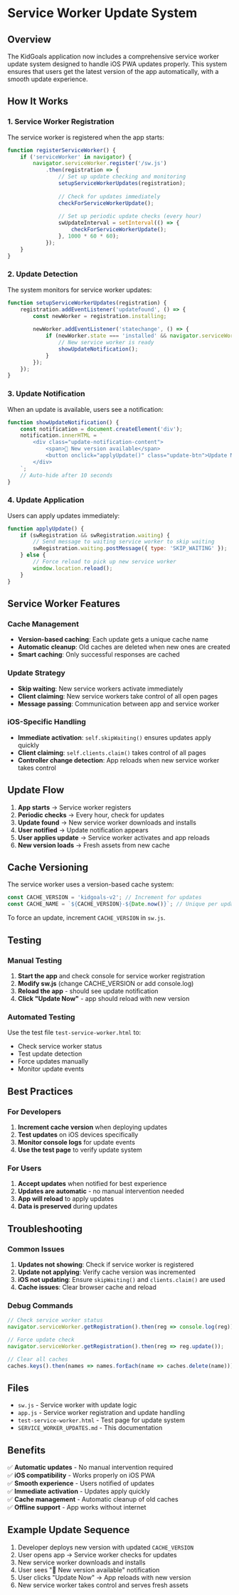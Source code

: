 # Service Worker Update System

## Overview

The KidGoals application now includes a comprehensive service worker update system designed to handle iOS PWA updates properly. This system ensures that users get the latest version of the app automatically, with a smooth update experience.

## How It Works

### 1. Service Worker Registration

The service worker is registered when the app starts:

```javascript
function registerServiceWorker() {
    if ('serviceWorker' in navigator) {
        navigator.serviceWorker.register('/sw.js')
            .then(registration => {
                // Set up update checking and monitoring
                setupServiceWorkerUpdates(registration);
                
                // Check for updates immediately
                checkForServiceWorkerUpdate();
                
                // Set up periodic update checks (every hour)
                swUpdateInterval = setInterval(() => {
                    checkForServiceWorkerUpdate();
                }, 1000 * 60 * 60);
            });
    }
}
```

### 2. Update Detection

The system monitors for service worker updates:

```javascript
function setupServiceWorkerUpdates(registration) {
    registration.addEventListener('updatefound', () => {
        const newWorker = registration.installing;
        
        newWorker.addEventListener('statechange', () => {
            if (newWorker.state === 'installed' && navigator.serviceWorker.controller) {
                // New service worker is ready
                showUpdateNotification();
            }
        });
    });
}
```

### 3. Update Notification

When an update is available, users see a notification:

```javascript
function showUpdateNotification() {
    const notification = document.createElement('div');
    notification.innerHTML = `
        <div class="update-notification-content">
            <span>🔄 New version available</span>
            <button onclick="applyUpdate()" class="update-btn">Update Now</button>
        </div>
    `;
    // Auto-hide after 10 seconds
}
```

### 4. Update Application

Users can apply updates immediately:

```javascript
function applyUpdate() {
    if (swRegistration && swRegistration.waiting) {
        // Send message to waiting service worker to skip waiting
        swRegistration.waiting.postMessage({ type: 'SKIP_WAITING' });
    } else {
        // Force reload to pick up new service worker
        window.location.reload();
    }
}
```

## Service Worker Features

### Cache Management

- **Version-based caching**: Each update gets a unique cache name
- **Automatic cleanup**: Old caches are deleted when new ones are created
- **Smart caching**: Only successful responses are cached

### Update Strategy

- **Skip waiting**: New service workers activate immediately
- **Client claiming**: New service workers take control of all open pages
- **Message passing**: Communication between app and service worker

### iOS-Specific Handling

- **Immediate activation**: `self.skipWaiting()` ensures updates apply quickly
- **Client claiming**: `self.clients.claim()` takes control of all pages
- **Controller change detection**: App reloads when new service worker takes control

## Update Flow

1. **App starts** → Service worker registers
2. **Periodic checks** → Every hour, check for updates
3. **Update found** → New service worker downloads and installs
4. **User notified** → Update notification appears
5. **User applies update** → Service worker activates and app reloads
6. **New version loads** → Fresh assets from new cache

## Cache Versioning

The service worker uses a version-based cache system:

```javascript
const CACHE_VERSION = 'kidgoals-v2'; // Increment for updates
const CACHE_NAME = `${CACHE_VERSION}-${Date.now()}`; // Unique per update
```

To force an update, increment `CACHE_VERSION` in `sw.js`.

## Testing

### Manual Testing

1. **Start the app** and check console for service worker registration
2. **Modify sw.js** (change CACHE_VERSION or add console.log)
3. **Reload the app** - should see update notification
4. **Click "Update Now"** - app should reload with new version

### Automated Testing

Use the test file `test-service-worker.html` to:
- Check service worker status
- Test update detection
- Force updates manually
- Monitor update events

## Best Practices

### For Developers

1. **Increment cache version** when deploying updates
2. **Test updates** on iOS devices specifically
3. **Monitor console logs** for update events
4. **Use the test page** to verify update system

### For Users

1. **Accept updates** when notified for best experience
2. **Updates are automatic** - no manual intervention needed
3. **App will reload** to apply updates
4. **Data is preserved** during updates

## Troubleshooting

### Common Issues

1. **Updates not showing**: Check if service worker is registered
2. **Update not applying**: Verify cache version was incremented
3. **iOS not updating**: Ensure `skipWaiting()` and `clients.claim()` are used
4. **Cache issues**: Clear browser cache and reload

### Debug Commands

```javascript
// Check service worker status
navigator.serviceWorker.getRegistration().then(reg => console.log(reg));

// Force update check
navigator.serviceWorker.getRegistration().then(reg => reg.update());

// Clear all caches
caches.keys().then(names => names.forEach(name => caches.delete(name)));
```

## Files

- `sw.js` - Service worker with update logic
- `app.js` - Service worker registration and update handling
- `test-service-worker.html` - Test page for update system
- `SERVICE_WORKER_UPDATES.md` - This documentation

## Benefits

✅ **Automatic updates** - No manual intervention required  
✅ **iOS compatibility** - Works properly on iOS PWA  
✅ **Smooth experience** - Users notified of updates  
✅ **Immediate activation** - Updates apply quickly  
✅ **Cache management** - Automatic cleanup of old caches  
✅ **Offline support** - App works without internet  

## Example Update Sequence

1. Developer deploys new version with updated `CACHE_VERSION`
2. User opens app → Service worker checks for updates
3. New service worker downloads and installs
4. User sees "🔄 New version available" notification
5. User clicks "Update Now" → App reloads with new version
6. New service worker takes control and serves fresh assets 